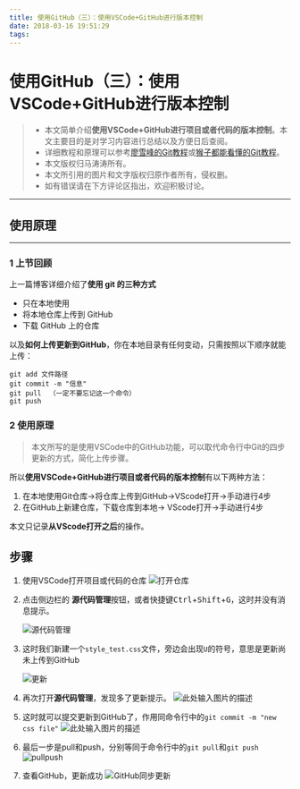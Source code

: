 ```yaml
---
title: 使用GitHub（三）：使用VSCode+GitHub进行版本控制
date: 2018-03-16 19:51:29
tags:
---
```

# 使用GitHub（三）：使用VSCode+GitHub进行版本控制

>  -  本文简单介绍**使用VSCode+GitHub进行项目或者代码的版本控制**。本文主要目的是对学习内容进行总结以及方便日后查阅。
>  - 详细教程和原理可以参考[廖雪峰的Git教程](https://www.liaoxuefeng.com/wiki/0013739516305929606dd18361248578c67b8067c8c017b000)或[猴子都能看懂的Git教程](https://www.liaoxuefeng.com/wiki/0013739516305929606dd18361248578c67b8067c8c017b000)。
>  - 本文版权归马涛涛所有。
>  - 本文所引用的图片和文字版权归原作者所有，侵权删。
>  - 如有错误请在下方评论区指出，欢迎积极讨论。



----------
## 使用原理
----
### 1 上节回顾
上一篇博客详细介绍了**使用 git 的三种方式**

 - 只在本地使用
 - 将本地仓库上传到 GitHub
 - 下载 GitHub 上的仓库

以及**如何上传更新到GitHub**，你在本地目录有任何变动，只需按照以下顺序就能上传：

```
git add 文件路径
git commit -m "信息"
git pull  （一定不要忘记这一个命令）
git push
```

### 2 使用原理

> 本文所写的是使用VSCode中的GitHub功能，可以取代命令行中Git的四步更新的方式，简化上传步骤。

所以**使用VSCode+GitHub进行项目或者代码的版本控制**有以下两种方法：
1. 在本地使用Git仓库→将仓库上传到GitHub→VScode打开→手动进行4步
2. 在GitHub上新建仓库，下载仓库到本地→ VScode打开→手动进行4步

本文只记录**从VScode打开之后**的操作。

## 步骤

1. 使用VSCode打开项目或代码的仓库
    ![打开仓库][1]
2. 点击侧边栏的  **源代码管理**按钮，或者快捷键<kbd>Ctrl</kbd>+<kbd>Shift</kbd>+<kbd>G</kbd>，这时并没有消息提示。

    ![源代码管理][2]

3. 这时我们新建一个`style_test.css`文件，旁边会出现`U`的符号，意思是更新尚未上传到GitHub

    ![更新][3]

4. 再次打开**源代码管理**，发现多了更新提示。
 ![此处输入图片的描述][4]
 
5. 这时就可以提交更新到GitHub了，作用同命令行中的`git commit -m "new css file"`
 ![此处输入图片的描述][5]

6. 最后一步是pull和push，分别等同于命令行中的`git pull`和`git push`
    ![pullpush][7]

7. 查看GitHub，更新成功
    ![GitHub同步更新][6]



  [1]: https://s1.ax1x.com/2018/03/15/94IWhq.png
  [2]: https://s1.ax1x.com/2018/03/15/94I43V.png
  [3]: https://s1.ax1x.com/2018/03/15/94IxgK.png
  [4]: https://s1.ax1x.com/2018/03/15/94oiEd.png
  [5]: https://s1.ax1x.com/2018/03/15/94oFUA.png
  [6]: https://s1.ax1x.com/2018/03/15/94o8Cq.png
  [7]: https://s1.ax1x.com/2018/03/15/94oQEj.png